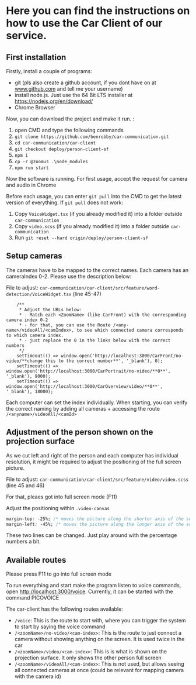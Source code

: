 # Here you can find the instructions on how to use the Car Client of our service.

## First installation
Firstly, install a couple of programs:
- git (pls also create a github account, if you dont have on at www.github.com and tell me your username)
- install node.js. Just use the 64 Bit LTS installer at https://nodejs.org/en/download/
- Chrome Browser

Now, you can download the project and make it run. :
1. open CMD and type the following commands
2. `git clone https://github.com/benrobby/car-communication.git`
4. `cd car-communication/car-client`
3. `git checkout deploy/person-client-sf`
5. `npm i`
6. `cp -r @zoomus .\node_modules`
7. `npm run start`

Now the software is running. For first usage, accept the request for camera and audio in Chrome

Before each usage, you can enter `git pull` into the CMD to get the latest version of everything.
If `git pull` does not work:
1. Copy `VoiceWidget.tsx` (if you already modified it) into a folder outside `car-communication`
2. Copy `video.scss` (if you already modified it) into a folder outside `car-communication`
3. Run `git reset --hard origin/deploy/person-client-sf`

## Setup cameras

The cameras have to be mapped to the correct names. Each camera has an cameraIndex 0-2. Please use the description below:

File to adjust: `car-communication/car-client/src/feature/word-detection/VoiceWidget.tsx` (line 45-47)

```
    /**
     * Adjust the URLs below:
     * - Match each <ZoomName> (like CarFront) with the corresponding camera index 0-2
     * - for that, you can use the Route /<any-name>/videoAll/<camIndex>, to see which connected camera corresponds to which camera index.
     * - just replace the 0 in the links below with the correct numbers
     */
    setTimeout(() => window.open('http://localhost:3000/CarFront/no-video/**change this to the correct number**', '_blank'), 0);
    setTimeout(() => window.open('http://localhost:3000/CarPortrait/no-video/**0**', '_blank'), 9000);
    setTimeout(() => window.open('http://localhost:3000/CarOverview/video/**0**', '_blank'), 18000);

```
Each computer can set the index individually. When starting, you can verify the correct naming by adding all cameras + accessing the route `/<anyname>/videoAll/<camId>`

## Adjustment of the person shown on the projection surface

As we cut left and right of the person and each computer has individual resolution, it might be required to adjust the positioning of the full screen picture.

File to adjust: `car-communication/car-client/src/feature/video/video.scss` (line 45 and 46)

For that, pleaes got into full screen mode (F11)

Adjust the positioning within `.video-canvas`

```css
margin-top: -25%; /* moves the picture along the shorter axis of the screen. Bigger value = to the right. Smaller value = to the left */
margin-left: -45%; /* moves the picture along the longer axis of the screen. Bigger value = show  adjust */
```
These two lines can be changed. Just play around with the percentage numbers a bit.

## Available routes

Please press F11 to go into full screen mode

To run everything and start make the program listen to voice commands, open [http://localhost:3000/voice](http://localhost:3000/voice). Currently, it can be started with the command PICOVOICE


The car-client has the following routes available:
- `/voice`: This is the route to start with, where you can trigger the system to start by saying the voice command
- `/<zoomName>/no-video/<cam-index>`: This is the route to just connect a camera without showing anything on the screen. It is used twice in the car
- `/<zoomName>/video/<cam-index>`: This is is what is shown on the projection surface. It only shows the other person full screen
- `/<zoomName>/videoAll/<cam-index>`: This is not used, but allows seeing all connected cameras at once (could be relevant for mapping camera with the camera id)



